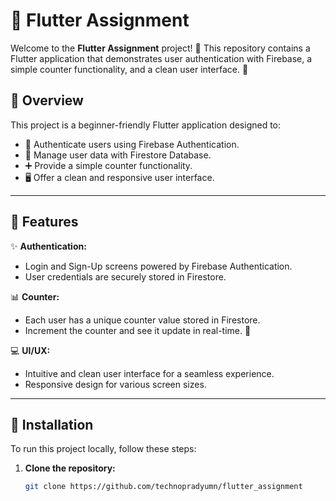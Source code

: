 # 🎯 Flutter Assignment

Welcome to the **Flutter Assignment** project! 🚀 This repository contains a Flutter application that demonstrates user authentication with Firebase, a simple counter functionality, and a clean user interface. 🌟

## 📖 Overview

This project is a beginner-friendly Flutter application designed to:

- 🔐 Authenticate users using Firebase Authentication.
- 🔄 Manage user data with Firestore Database.
- ➕ Provide a simple counter functionality.
- 🖥️ Offer a clean and responsive user interface.

---

## 🚀 Features

✨ **Authentication:**
- Login and Sign-Up screens powered by Firebase Authentication.
- User credentials are securely stored in Firestore.

📊 **Counter:**
- Each user has a unique counter value stored in Firestore.
- Increment the counter and see it update in real-time. 🎉

💻 **UI/UX:**
- Intuitive and clean user interface for a seamless experience.
- Responsive design for various screen sizes.

---

## 🔧 Installation

To run this project locally, follow these steps:

1. **Clone the repository:**
   ```bash
   git clone https://github.com/technopradyumn/flutter_assignment
